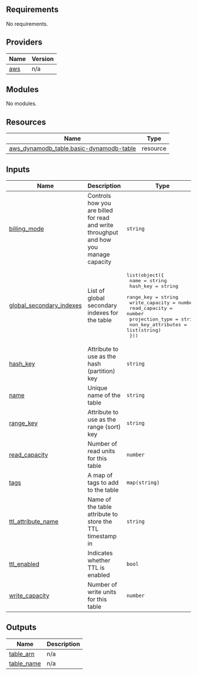 ## Requirements

No requirements.

## Providers

| Name | Version |
|------|---------|
| <a name="provider_aws"></a> [aws](#provider\_aws) | n/a |

## Modules

No modules.

## Resources

| Name | Type |
|------|------|
| [aws_dynamodb_table.basic-dynamodb-table](https://registry.terraform.io/providers/hashicorp/aws/latest/docs/resources/dynamodb_table) | resource |

## Inputs

| Name | Description | Type | Default | Required |
|------|-------------|------|---------|:--------:|
| <a name="input_billing_mode"></a> [billing\_mode](#input\_billing\_mode) | Controls how you are billed for read and write throughput and how you manage capacity | `string` | `"PROVISIONED"` | no |
| <a name="input_global_secondary_indexes"></a> [global\_secondary\_indexes](#input\_global\_secondary\_indexes) | List of global secondary indexes for the table | <pre>list(object({<br>    name               = string<br>    hash_key           = string<br>    range_key          = string<br>    write_capacity     = number<br>    read_capacity      = number<br>    projection_type    = string<br>    non_key_attributes = list(string)<br>  }))</pre> | `[]` | no |
| <a name="input_hash_key"></a> [hash\_key](#input\_hash\_key) | Attribute to use as the hash (partition) key | `string` | `null` | no |
| <a name="input_name"></a> [name](#input\_name) | Unique name of the table | `string` | `null` | no |
| <a name="input_range_key"></a> [range\_key](#input\_range\_key) | Attribute to use as the range (sort) key | `string` | `null` | no |
| <a name="input_read_capacity"></a> [read\_capacity](#input\_read\_capacity) | Number of read units for this table | `number` | `1` | no |
| <a name="input_tags"></a> [tags](#input\_tags) | A map of tags to add to the table | `map(string)` | `{}` | no |
| <a name="input_ttl_attribute_name"></a> [ttl\_attribute\_name](#input\_ttl\_attribute\_name) | Name of the table attribute to store the TTL timestamp in | `string` | `""` | no |
| <a name="input_ttl_enabled"></a> [ttl\_enabled](#input\_ttl\_enabled) | Indicates whether TTL is enabled | `bool` | `false` | no |
| <a name="input_write_capacity"></a> [write\_capacity](#input\_write\_capacity) | Number of write units for this table | `number` | `1` | no |

## Outputs

| Name | Description |
|------|-------------|
| <a name="output_table_arn"></a> [table\_arn](#output\_table\_arn) | n/a |
| <a name="output_table_name"></a> [table\_name](#output\_table\_name) | n/a |
